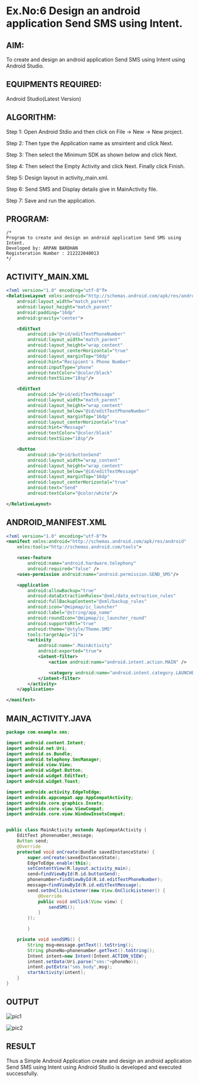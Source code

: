 
# Ex.No:6 Design an android application Send SMS using Intent.


## AIM:

To create and design an android application Send SMS using Intent using Android Studio.

## EQUIPMENTS REQUIRED:

Android Studio(Latest Version)

## ALGORITHM:

Step 1: Open Android Stdio and then click on File -> New -> New project.

Step 2: Then type the Application name as smsintent and click Next. 

Step 3: Then select the Minimum SDK as shown below and click Next.

Step 4: Then select the Empty Activity and click Next. Finally click Finish.

Step 5: Design layout in activity_main.xml.

Step 6: Send SMS and Display details give in MainActivity file.

Step 7: Save and run the application.

## PROGRAM:
```
/*
Program to create and design an android application Send SMS using Intent.
Developed by: ARPAN BARDHAN
Registeration Number : 212222040013
*/
```

## ACTIVITY_MAIN.XML
```XML
<?xml version="1.0" encoding="utf-8"?>
<RelativeLayout xmlns:android="http://schemas.android.com/apk/res/android"
    android:layout_width="match_parent"
    android:layout_height="match_parent"
    android:padding="16dp"
    android:gravity="center">

    <EditText
        android:id="@+id/editTextPhoneNumber"
        android:layout_width="match_parent"
        android:layout_height="wrap_content"
        android:layout_centerHorizontal="true"
        android:layout_marginTop="50dp"
        android:hint="Recipient's Phone Number"
        android:inputType="phone"
        android:textColor="@color/black"
        android:textSize="18sp"/>

    <EditText
        android:id="@+id/editTextMessage"
        android:layout_width="match_parent"
        android:layout_height="wrap_content"
        android:layout_below="@id/editTextPhoneNumber"
        android:layout_marginTop="16dp"
        android:layout_centerHorizontal="true"
        android:hint="Message"
        android:textColor="@color/black"
        android:textSize="18sp"/>

    <Button
        android:id="@+id/buttonSend"
        android:layout_width="wrap_content"
        android:layout_height="wrap_content"
        android:layout_below="@id/editTextMessage"
        android:layout_marginTop="16dp"
        android:layout_centerHorizontal="true"
        android:text="Send"
        android:textColor="@color/white"/>

</RelativeLayout>

```
## ANDROID_MANIFEST.XML
```XML
<?xml version="1.0" encoding="utf-8"?>
<manifest xmlns:android="http://schemas.android.com/apk/res/android"
    xmlns:tools="http://schemas.android.com/tools">

    <uses-feature
        android:name="android.hardware.telephony"
        android:required="false" />
    <uses-permission android:name="android.permission.SEND_SMS"/>

    <application
        android:allowBackup="true"
        android:dataExtractionRules="@xml/data_extraction_rules"
        android:fullBackupContent="@xml/backup_rules"
        android:icon="@mipmap/ic_launcher"
        android:label="@string/app_name"
        android:roundIcon="@mipmap/ic_launcher_round"
        android:supportsRtl="true"
        android:theme="@style/Theme.SMS"
        tools:targetApi="31">
        <activity
            android:name=".MainActivity"
            android:exported="true">
            <intent-filter>
                <action android:name="android.intent.action.MAIN" />

                <category android:name="android.intent.category.LAUNCHER" />
            </intent-filter>
        </activity>
    </application>

</manifest>
```

## MAIN_ACTIVITY.JAVA
```JAVA
package com.example.sms;

import android.content.Intent;
import android.net.Uri;
import android.os.Bundle;
import android.telephony.SmsManager;
import android.view.View;
import android.widget.Button;
import android.widget.EditText;
import android.widget.Toast;

import androidx.activity.EdgeToEdge;
import androidx.appcompat.app.AppCompatActivity;
import androidx.core.graphics.Insets;
import androidx.core.view.ViewCompat;
import androidx.core.view.WindowInsetsCompat;


public class MainActivity extends AppCompatActivity {
    EditText phonenumber,message;
    Button send;
    @Override
    protected void onCreate(Bundle savedInstanceState) {
        super.onCreate(savedInstanceState);
        EdgeToEdge.enable(this);
        setContentView(R.layout.activity_main);
        send=findViewById(R.id.buttonSend);
        phonenumber=findViewById(R.id.editTextPhoneNumber);
        message=findViewById(R.id.editTextMessage);
        send.setOnClickListener(new View.OnClickListener() {
            @Override
            public void onClick(View view) {
                sendSMS();
            }
        });

        }

    private void sendSMS() {
        String msg=message.getText().toString();
        String phoneNo=phonenumber.getText().toString();
        Intent intent=new Intent(Intent.ACTION_VIEW);
        intent.setData(Uri.parse("sms:"+phoneNo));
        intent.putExtra("sms_body",msg);
        startActivity(intent);
    }
}
```

## OUTPUT
![pic1](https://github.com/ArpanBardhan/sendsms/assets/119405037/e3577790-bf2b-403b-b908-d7310fc49b49)

![pic2](https://github.com/ArpanBardhan/sendsms/assets/119405037/b6805509-9d9d-429b-aa00-a53ac38c1e20)



## RESULT
Thus a Simple Android Application create and design an android application Send SMS using Intent using Android Studio is developed and executed successfully.

